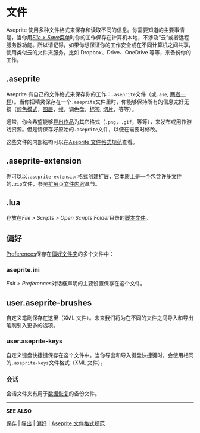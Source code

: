 # 文件

Aseprite 使用多种文件格式来保存和读取不同的信息。你需要知道的主要事情是，当你用[*File > Save*菜单](save.md)时你的工作保存在计算机本地，不涉及“云”或者远程服务器功能。所以请记得，如果你想保证你的工作安全或在不同计算机之间共享，使用类似云的文件夹服务，比如 Dropbox、Drive、OneDrive 等等，来备份你的工作。

## .aseprite

Aseprite 有自己的文件格式来保存你的工作：`.aseprite`文件（或`.ase`, [两者一样](/faq/#is-there-any-difference-between-ase-and-aseprite-files)）。当你把精灵保存在一个`.aseprite`文件里时，你能够保持所有的信息完好无损（[颜色模式](color-mode.md)，[图层](layers.md)，[帧](frames.md)，调色盘，[标签](tags.md), [切片](slices.md)，等等）。

通常，你会希望能够[导出作品](exporting.md)为其它格式（`.png`，`.gif`，等等），来发布或用作游戏资源。但是请保存好原始的`.aseprite`文件，以便在需要时修改。

这些文件的内部结构可以在[Aseprite 文件格式规范](https://github.com/aseprite/aseprite/blob/main/docs/ase-file-specs.md)查看。

## .aseprite-extension

你可以以`.aseprite-extension`格式创建扩展，它本质上是一个包含许多文件的`.zip`文件，参见[扩展](extensions.md)页[文件内容](extensions.md#file-content)章节。

## .lua

存放在*File > Scripts > Open Scripts Folder*目录的[脚本文件](scripting.md)。

## 偏好

[Preferences](preferences.md)保存在[偏好文件夹](preferences-folder.md)的多个文件中：

### aseprite.ini

*Edit > Preferences*对话框声明的主要设置保存在这个文件。

## user.aseprite-brushes

自定义笔刷保存在这里（XML 文件）。未来我们将为在不同的文件之间导入和导出笔刷引入更多的选项。

### user.aseprite-keys

自定义键盘快捷键保存在这个文件中。当你导出和导入键盘快捷键时，会使用相同的`.aseprite-keys`文件格式（XML 文件）。

### 会话

会话文件夹有用于[数据恢复](data-recovery.md)的备份文件。

---

**SEE ALSO**

[保存](save.md) | [导出](exporting.md) | [偏好](preferences.md) | [Aseprite 文件格式规范](https://github.com/aseprite/aseprite/blob/main/docs/ase-file-specs.md)
